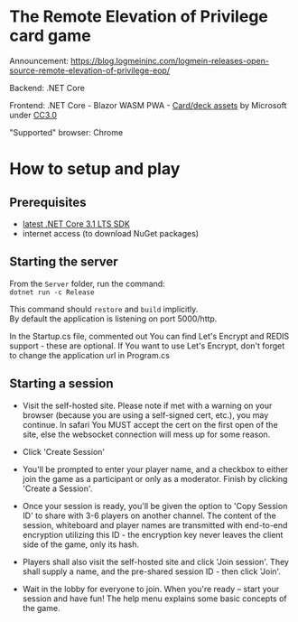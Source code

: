 # The Remote Elevation of Privilege card game

Announcement: https://blog.logmeininc.com/logmein-releases-open-source-remote-elevation-of-privilege-eop/

Backend: .NET Core

Frontend: .NET Core - Blazor WASM PWA - [Card/deck assets](https://www.thegamecrafter.com/games/elevation-of-privilege) by Microsoft under [CC3.0](https://creativecommons.org/licenses/by/3.0/)

"Supported" browser: Chrome

# How to setup and play

## Prerequisites
- [latest .NET Core 3.1 LTS SDK](https://dotnet.microsoft.com/download/dotnet-core/3.1)
- internet access (to download NuGet packages)

## Starting the server
From the `Server` folder, run the command:  
`dotnet run -c Release`

This command should `restore` and `build` implicitly.  
By default the application is listening on port 5000/http.  

In the Startup.cs file, commented out You can find Let's Encrypt and REDIS support - these are optional. If You want to use Let's Encrypt, don't forget to change the application url in Program.cs

## Starting a session

* Visit the self-hosted site. Please note if met with a warning on your browser (because you are using a self-signed cert, etc.), you may continue. In safari You MUST accept the cert on the first open of the site, else the websocket connection will mess up for some reason.

* Click 'Create Session' 

* You'll be prompted to enter your player name, and a checkbox to either join the game as a participant or only as a moderator. Finish by clicking 'Create a Session'. 

* Once your session is ready, you'll be given the option to 'Copy Session ID' to share with 3-6 players on another channel. The content of the session, whiteboard and player names are transmitted with end-to-end encryption utilizing this ID - the encryption key never leaves the client side of the game, only its hash.  

* Players shall also visit the self-hosted site and click 'Join session'. They shall supply a name, and the pre-shared session ID - then click 'Join'.

* Wait in the lobby for everyone to join. When you're ready – start your session and have fun! The help menu explains some basic concepts of the game. 
